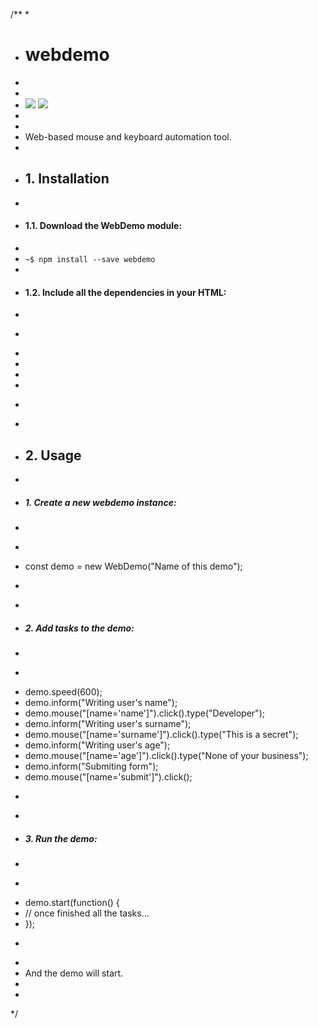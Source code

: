 /**
 *
 * # webdemo
 * 
 * 
 * ![](https://img.shields.io/badge/webdemo-v1.0.0-green.svg) ![](https://img.shields.io/badge/stable-70%25-orange.svg)
 * 
 * 
 * Web-based mouse and keyboard automation tool.
 * 
 * ## 1. Installation
 * 
 * #### 1.1. Download the WebDemo module:
 * 
 * `~$ npm install --save webdemo`
 * 
 * #### 1.2. Include all the dependencies in your HTML:
 * 
 * ```html
 * <link  href="node_modules/webdemo/dep/domlogger.css" rel="stylesheet" type="text/css" />
 * <script src="node_modules/webdemo/dep/syn.js"></script>
 * <script src="node_modules/webdemo/dep/domlogger.js"></script>
 * <script src="node_modules/webdemo/src/webdemo.js"></script>
 * ```
 * 
 * ## 2. Usage
 * 
 * ##### 1. Create a new webdemo instance:
 * 
 * ```js
 * const demo = new WebDemo("Name of this demo");
 * ```
 * 
 * ##### 2. Add tasks to the demo:
 * 
 * ```js
 * demo.speed(600);
 * demo.inform("Writing user's name");
 * demo.mouse("[name='name']").click().type("Developer");
 * demo.inform("Writing user's surname");
 * demo.mouse("[name='surname']").click().type("This is a secret");
 * demo.inform("Writing user's age");
 * demo.mouse("[name='age']").click().type("None of your business");
 * demo.inform("Submiting form");
 * demo.mouse("[name='submit']").click();
 * ```
 * 
 * ##### 3. Run the demo:
 * 
 * ```js
 * demo.start(function() {
 *   // once finished all the tasks...
 * });
 * ```
 * 
 * And the demo will start.
 * 
 * 
 */